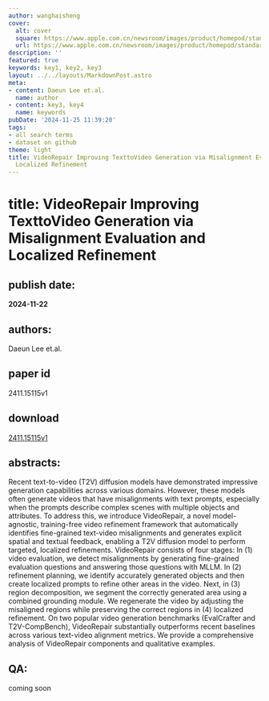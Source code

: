 ```yaml
---
author: wanghaisheng
cover:
  alt: cover
  square: https://www.apple.com.cn/newsroom/images/product/homepod/standard/Apple-HomePod-hero-230118_big.jpg.large_2x.jpg
  url: https://www.apple.com.cn/newsroom/images/product/homepod/standard/Apple-HomePod-hero-230118_big.jpg.large_2x.jpg
description: ''
featured: true
keywords: key1, key2, key3
layout: ../../layouts/MarkdownPost.astro
meta:
- content: Daeun Lee et.al.
  name: author
- content: key3, key4
  name: keywords
pubDate: '2024-11-25 11:39:20'
tags:
- all search terms
- dataset on github
theme: light
title: VideoRepair Improving TexttoVideo Generation via Misalignment Evaluation and
  Localized Refinement
---
```


# title: VideoRepair Improving TexttoVideo Generation via Misalignment Evaluation and Localized Refinement 
## publish date: 
**2024-11-22** 
## authors: 
  Daeun Lee et.al. 
## paper id
2411.15115v1
## download
[2411.15115v1](http://arxiv.org/abs/2411.15115v1)
## abstracts:
Recent text-to-video (T2V) diffusion models have demonstrated impressive generation capabilities across various domains. However, these models often generate videos that have misalignments with text prompts, especially when the prompts describe complex scenes with multiple objects and attributes. To address this, we introduce VideoRepair, a novel model-agnostic, training-free video refinement framework that automatically identifies fine-grained text-video misalignments and generates explicit spatial and textual feedback, enabling a T2V diffusion model to perform targeted, localized refinements. VideoRepair consists of four stages: In (1) video evaluation, we detect misalignments by generating fine-grained evaluation questions and answering those questions with MLLM. In (2) refinement planning, we identify accurately generated objects and then create localized prompts to refine other areas in the video. Next, in (3) region decomposition, we segment the correctly generated area using a combined grounding module. We regenerate the video by adjusting the misaligned regions while preserving the correct regions in (4) localized refinement. On two popular video generation benchmarks (EvalCrafter and T2V-CompBench), VideoRepair substantially outperforms recent baselines across various text-video alignment metrics. We provide a comprehensive analysis of VideoRepair components and qualitative examples.
## QA:
coming soon
